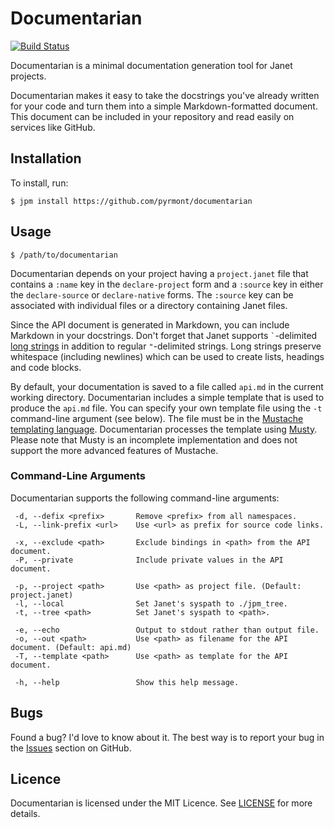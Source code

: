 # Documentarian

[![Build Status][icon]][status]

[icon]: https://github.com/pyrmont/documentarian/workflows/build/badge.svg
[status]: https://github.com/pyrmont/documentarian/actions?query=workflow%3Abuild

Documentarian is a minimal documentation generation tool for Janet projects.

Documentarian makes it easy to take the docstrings you've already written for
your code and turn them into a simple Markdown-formatted document. This document
can be included in your repository and read easily on services like GitHub.

## Installation

To install, run:

```shell
$ jpm install https://github.com/pyrmont/documentarian
```

## Usage

```shell
$ /path/to/documentarian
```

Documentarian depends on your project having a `project.janet` file that
contains a `:name` key in the `declare-project` form and a `:source` key in
either the `declare-source` or `declare-native` forms. The `:source` key can be
associated with individual files or a directory containing Janet files.

Since the API document is generated in Markdown, you can include Markdown in
your docstrings. Don't forget that Janet supports `` ` ``-delimited
[long strings][ls] in addition to regular `"`-delimited strings. Long strings
preserve whitespace (including newlines) which can be used to create lists,
headings and code blocks.

[ls]: https://janet-lang.org/docs/strings.html

By default, your documentation is saved to a file called `api.md` in the
current working directory. Documentarian includes a simple template that is
used to produce the `api.md` file. You can specify your own template file using
the `-t` command-line argument (see below). The file must be in the [Mustache
templating language][mustache]. Documentarian processes the template using
[Musty][]. Please note that Musty is an incomplete implementation and does not
support the more advanced features of Mustache.

[mustache]: http://mustache.github.io
[Musty]: https://github.com/pyrmont/musty

### Command-Line Arguments

Documentarian supports the following command-line arguments:

```
 -d, --defix <prefix>       Remove <prefix> from all namespaces.
 -L, --link-prefix <url>    Use <url> as prefix for source code links.

 -x, --exclude <path>       Exclude bindings in <path> from the API document.
 -P, --private              Include private values in the API document.

 -p, --project <path>       Use <path> as project file. (Default: project.janet)
 -l, --local                Set Janet's syspath to ./jpm_tree.
 -t, --tree <path>          Set Janet's syspath to <path>.

 -e, --echo                 Output to stdout rather than output file.
 -o, --out <path>           Use <path> as filename for the API document. (Default: api.md)
 -T, --template <path>      Use <path> as template for the API document.

 -h, --help                 Show this help message.
```

## Bugs

Found a bug? I'd love to know about it. The best way is to report your bug in
the [Issues][] section on GitHub.

[Issues]: https://github.com/pyrmont/documentarian/issues

## Licence

Documentarian is licensed under the MIT Licence. See [LICENSE][] for more
details.

[LICENSE]: https://github.com/pyrmont/documentarian/blob/master/LICENSE
